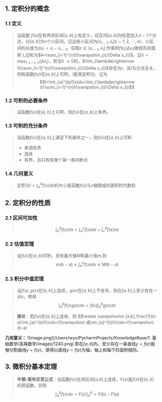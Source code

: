 ## 1. 定积分的概念
### 1.1 定义
> 设函数 $f(x)$在有界闭区间$[a,b]$上有定义，在区间$[a,b]$内任意加入$n-1$个分点，分$[a,b]$为$n$个小区间。记这些小区间为$[x_{i-1},x_{i}](i=1,2,\cdots, n)$，小区间的长度为$\Delta x_{i}=x_{i}-x_{i-1}$，任取$\varepsilon \in [x_{i-1},x_{i}]$,作乘积$f(\varepsilon_{i})\Delta x_{i}$(微矩形的面积 ),记和为$A=\sum_{i=1}^{n}f(\varepsilon_{i})\Delta x_{i}$，记$\lambda =\max_{1\le i \le n}\{\Delta x_{i}\}$，若当$\lambda\rightarrow 0$时，$\lim_{\lambda\rightarrow 0}\sum_{i=1}^{n}f(\varepsilon_{i})\Delta x_{i}$存在为$I$，且$I$与分法无关，则称函数$f(x)$在$[a,b]$上可积，$I$是其定积分，记为
> $$I=\int_{a}^{b}f(x)dx=\lim_{\lambda\rightarrow 0}\sum_{i=1}^{n}f(\varepsilon_{i})\Delta x_{i}$$
### 1.2 可积的必要条件
> 设函数$f(x)$在$[a,b]$上可积，则$f(x)$在$[a,b]$上有界。
### 1.3 可积的充分条件
> 设函数$f(x)$在$[a,b]$上满足下列条件之一，则$f(x)$在$[a,b]$上可积
> - 单调有界
> - 连续
> - 有界，且只有有限个第一类间断点
### 1.4 几何意义
> 定积分$I=\int_{a}^{b}f(x)dx$的大小是函数$f(x)$与$x$轴围成的面积的代数和


## 2. 定积分的性质

### 2.1 区间可加性
> $$\int_{a}^{b} f(x)dx=\int_{a}^{c}f(x)dx+\int_{c}^{b}f(x)dx$$

### 2.2 估值定理
> 设$f(x)$在$[a,b]$可积，且有最大值$M$和最小值$m$,则
> $$m(b-a)\le\int_{a}^{b}f(x)dx\le M(b-a)$$
### 2.3 积分中值定理
> 设$f(x),g(x)$在$[a,b]$上连续，$g(x)$在$[a,b]$上不变号，则在$[a,b]$上至少存在一点$\varepsilon$，使得
> $$\int_{a}^{b}f(x)g(x) dx=f(\varepsilon) \int_{a}^{b}g(x)dx$$

> **推论**：若$f(x)$在$[a,b]$上连续，则
> $$\exists \varepsilon\in [a,b],\frac{1}{b-a}\int_{a}^{b}f(x)dx=f(\varepsilon) 或\int_{a}^{b}f(x)dx=f(\varepsilon)(b-a)

**几何意义：**
![image.png](/Users/wyx/PycharmProjects/KnowledgeBase/1. 基础数学/高等数学/images/1240.png)
即在$[a,b]$内，至少存在一条直线$y=f(\varepsilon)$能够分割曲线$y=f(x)$，使得以直线$y=f(\varepsilon)$为轴，轴上和轴下的面积相同。
## 3. 微积分基本定理
> **牛顿-莱布尼茨公式**：设函数$f(x)$在闭区间$[a.b]$上连续，$F(x)$是$f(x)$在$[a,b]$的原函数，则有
> $$\int_{a}^{b}f(x)dx=F(x)|_{a}^{b}=F(b)- F(a)$$